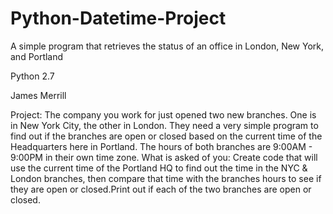 # Python-Datetime-Project

A simple program that retrieves the status of an office in London, New York, and Portland

Python 2.7

James Merrill

Project: The company you work for just opened two new branches. One is in New York City,
the other in London. They need a very simple program to find out if the branches are open or
closed based on the current time of the Headquarters here in Portland. The hours of both
branches are 9:00AM - 9:00PM in their own time zone. What is asked of you:
Create code that will use the current time of the Portland HQ to find out the time in the NYC &
London branches, then compare that time with the branches hours to see if they are open or
closed.Print out if each of the two branches are open or closed.
 

